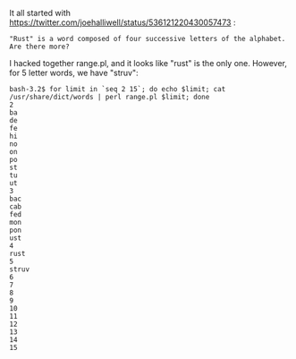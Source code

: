 It all started with https://twitter.com/joehalliwell/status/536121220430057473 :

    "Rust" is a word composed of four successive letters of the alphabet. Are there more?

I hacked together range.pl, and it looks like "rust" is the only one. However, for 5 letter words, we have "struv":

    bash-3.2$ for limit in `seq 2 15`; do echo $limit; cat /usr/share/dict/words | perl range.pl $limit; done
    2
    ba
    de
    fe
    hi
    no
    on
    po
    st
    tu
    ut
    3
    bac
    cab
    fed
    mon
    pon
    ust
    4
    rust
    5
    struv
    6
    7
    8
    9
    10
    11
    12
    13
    14
    15
